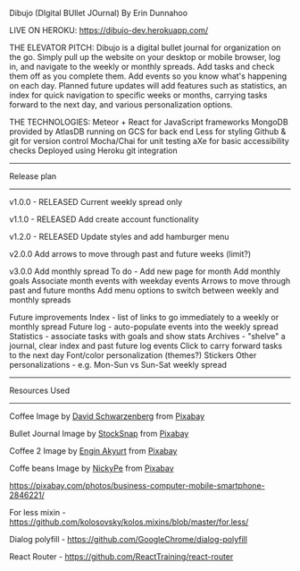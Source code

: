 Dibujo (DIgital BUllet JOurnal)
By Erin Dunnahoo

LIVE ON HEROKU: https://dibujo-dev.herokuapp.com/

THE ELEVATOR PITCH:
Dibujo is a digital bullet journal for organization on the go. Simply pull up the website on your desktop or mobile browser, log in, and navigate to the weekly or monthly spreads. Add tasks and check them off as you complete them. Add events so you know what's happening on each day. Planned future updates will add features such as statistics, an index for quick navigation to specific weeks or months, carrying tasks forward to the next day, and various personalization options.

THE TECHNOLOGIES:
Meteor + React for JavaScript frameworks
MongoDB provided by AtlasDB running on GCS for back end
Less for styling
Github & git for version control
Mocha/Chai for unit testing
aXe for basic accessibility checks
Deployed using Heroku git integration

**********************************
Release plan
**********************************
v1.0.0 - RELEASED
Current weekly spread only

v1.1.0 - RELEASED
Add create account functionality

v1.2.0 - RELEASED
Update styles and add hamburger menu

v2.0.0
Add arrows to move through past and future weeks (limit?)

v3.0.0
Add monthly spread
    To do -
        Add new page for month
        Add monthly goals
        Associate month events with weekday events
        Arrows to move through past and future months
        Add menu options to switch between weekly and monthly spreads

Future improvements
    Index - list of links to go immediately to a weekly or monthly spread
    Future log - auto-populate events into the weekly spread
    Statistics - associate tasks with goals and show stats
    Archives - "shelve" a journal, clear index and past future log events
    Click to carry forward tasks to the next day
    Font/color personalization (themes?)
    Stickers
    Other personalizations - e.g. Mon-Sun vs Sun-Sat weekly spread


**********************************
Resources Used
**********************************
Coffee Image by <a href="https://pixabay.com/users/6689062-6689062/?utm_source=link-attribution&amp;utm_medium=referral&amp;utm_campaign=image&amp;utm_content=2847042">David Schwarzenberg</a> from <a href="https://pixabay.com/?utm_source=link-attribution&amp;utm_medium=referral&amp;utm_campaign=image&amp;utm_content=2847042">Pixabay</a>

Bullet Journal Image by <a href="https://pixabay.com/users/stocksnap-894430/?utm_source=link-attribution&amp;utm_medium=referral&amp;utm_campaign=image&amp;utm_content=2562345">StockSnap</a> from <a href="https://pixabay.com/?utm_source=link-attribution&amp;utm_medium=referral&amp;utm_campaign=image&amp;utm_content=2562345">Pixabay</a>

Coffee 2 Image by <a href="https://pixabay.com/users/engin_akyurt-3656355/?utm_source=link-attribution&amp;utm_medium=referral&amp;utm_campaign=image&amp;utm_content=2242213">Engin Akyurt</a> from <a href="https://pixabay.com/?utm_source=link-attribution&amp;utm_medium=referral&amp;utm_campaign=image&amp;utm_content=2242213">Pixabay</a>

Coffe beans Image by <a href="https://pixabay.com/users/nickype-10327513/?utm_source=link-attribution&amp;utm_medium=referral&amp;utm_campaign=image&amp;utm_content=5447420">NickyPe</a> from <a href="https://pixabay.com/?utm_source=link-attribution&amp;utm_medium=referral&amp;utm_campaign=image&amp;utm_content=5447420">Pixabay</a>

https://pixabay.com/photos/business-computer-mobile-smartphone-2846221/

For less mixin - https://github.com/kolosovsky/kolos.mixins/blob/master/for.less/

Dialog polyfill - https://github.com/GoogleChrome/dialog-polyfill

React Router - https://github.com/ReactTraining/react-router
